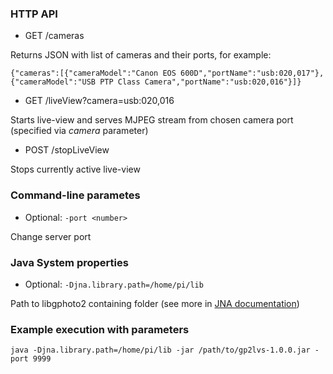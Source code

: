 ### HTTP API

* GET /cameras

Returns JSON with list of cameras and their ports, for example:
```
{"cameras":[{"cameraModel":"Canon EOS 600D","portName":"usb:020,017"},{"cameraModel":"USB PTP Class Camera","portName":"usb:020,016"}]}
```
* GET /liveView?camera=usb:020,016

Starts live-view and serves MJPEG stream from chosen camera port (specified via *camera* parameter)

* POST /stopLiveView

Stops currently active live-view

### Command-line parametes

* Optional: ```-port <number>```

Change server port

### Java System properties

* Optional: ```-Djna.library.path=/home/pi/lib```

Path to libgphoto2 containing folder (see more in [JNA documentation](https://github.com/java-native-access/jna/blob/master/www/GettingStarted.md))

### Example execution with parameters

```java -Djna.library.path=/home/pi/lib -jar /path/to/gp2lvs-1.0.0.jar -port 9999```
